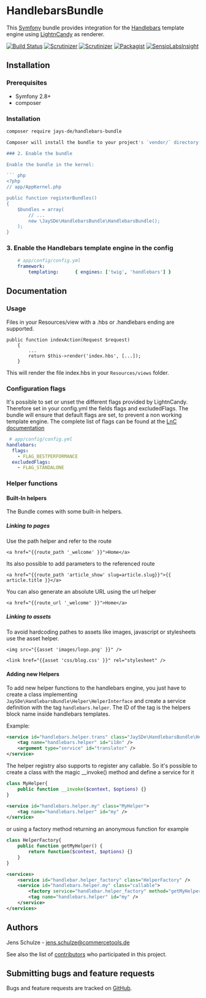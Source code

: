 HandlebarsBundle
============

This [Symfony](http://symfony.com/) bundle provides integration for the [Handlebars](http://handlebarsjs.com/) template engine using [LightnCandy](https://packagist.org/packages/zordius/lightncandy) as renderer.

[![Build Status](https://img.shields.io/travis/jenschude/HandlebarsBundle/master.svg?style=flat-square)](https://travis-ci.org/jenschude/HandlebarsBundle) [![Scrutinizer](https://img.shields.io/scrutinizer/g/jenschude/HandlebarsBundle.svg?style=flat-square)](https://scrutinizer-ci.com/g/jenschude/HandlebarsBundle/) [![Scrutinizer](https://img.shields.io/scrutinizer/coverage/g/jenschude/HandlebarsBundle.svg?style=flat-square)](https://scrutinizer-ci.com/g/jenschude/HandlebarsBundle/) [![Packagist](https://img.shields.io/packagist/v/jays-de/handlebars-bundle.svg?style=flat-square)](https://packagist.org/packages/jays-de/handlebars-bundle) [![SensioLabsInsight](https://insight.sensiolabs.com/projects/e0c910db-d32d-4136-9a55-fbe6153c576f/mini.png)](https://insight.sensiolabs.com/projects/e0c910db-d32d-4136-9a55-fbe6153c576f)

Installation
------------

### Prerequisites

 * Symfony 2.8+
 * composer


### Installation

```bash
composer require jays-de/handlebars-bundle

Composer will install the bundle to your project's `vendor/` directory.

### 2. Enable the bundle

Enable the bundle in the kernel:

``` php
<?php
// app/AppKernel.php

public function registerBundles()
{
    $bundles = array(
        // ...
        new \JaySDe\HandlebarsBundle\HandlebarsBundle();
    );
}
```

### 3. Enable the Handlebars template engine in the config

``` yaml
    # app/config/config.yml
    framework:
        templating:      { engines: ['twig', 'handlebars'] }
```

Documentation
-------------

### Usage

Files in your Resources/view with a .hbs or .handlebars ending are supported.

```
public function indexAction(Request $request)
    {
        ...
        return $this->render('index.hbs', [...]);
    }
```

This will render the file index.hbs in your `Resources/views` folder.

### Configuration flags

It's possible to set or unset the different flags provided by LightnCandy. Therefore set in your config.yml the fields flags and excludedFlags. The bundle will ensure that default flags are set, to prevent a non working template engine. The complete list of flags can be found at the [LnC documentation](https://github.com/zordius/lightncandy#compile-options)

```yaml
 # app/config/config.yml
handlebars:
  flags:
    - FLAG_BESTPERFORMANCE
  excludedFlags:
    - FLAG_STANDALONE
```

### Helper functions

#### Built-In helpers

The Bundle comes with some built-in helpers.

##### Linking to pages

Use the path helper and refer to the route

```
<a href="{{route_path '_welcome' }}">Home</a>
```

Its also possible to add parameters to the referenced route

```
<a href="{{route_path 'article_show' slug=article.slug}}">{{ article.title }}</a>
```

You can also generate an absolute URL using the url helper

```
<a href="{{route_url '_welcome' }}">Home</a>
```

##### Linking to assets

To avoid hardcoding pathes to assets like images, javascript or stylesheets use the asset helper.

```
<img src="{{asset 'images/logo.png' }}" />

<link href="{{asset 'css/blog.css' }}" rel="stylesheet" />
```

#### Adding new Helpers
To add new helper functions to the handlebars engine, you just have to create a class implementing ```JaySDe\HandlebarsBundle\Helper\HelperInterface``` and create a service definition with the tag ```handlebars.helper```. The ID of the tag is the helpers block name inside handlebars templates.

Example:

```xml
<service id="handlebars.helper.trans" class="JaySDe\HandlebarsBundle\Helper\TranslationHelper">
	<tag name="handlebars.helper" id="i18n" />
	<argument type="service" id="translator" />
</service>
```

The helper registry also supports to register any callable. So it's possible to create a class with the magic __invoke() method and define a service for it

```php
class MyHelper{
    public function __invoke($context, $options) {}
}
```

```xml
<service id="handlebars.helper.my" class="MyHelper">
	<tag name="handlebars.helper" id="my" />
</service>
```

or using a factory method returning an anonymous function for example

```php
class HelperFactory{
    public function getMyHelper() {
        return function($context, $options) {}
    }
}
```

```xml
<services>
    <service id="handlebar.helper_factory" class="HelperFactory" />
    <service id="handlebars.helper.my" class="callable">
        <factory service="handlebar.helper_factory" method="getMyHelper" />
        <tag name="handlebars.helper" id="my" />
    </service>
</services>
```

Authors
-------

Jens Schulze - <jens.schulze@commercetools.de>

See also the list of [contributors](https://github.com/jenschude/HandlebarsBundle/contributors) who participated in this project.

Submitting bugs and feature requests
------------------------------------

Bugs and feature requests are tracked on [GitHub](https://github.com/jenschude/HandlebarsBundle/issues).

